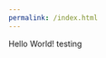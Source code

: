 ```yaml
---
permalink: /index.html
---
```


<link rel="shortcut icon" type="image/x-icon" href="favicon.ico">


Hello World! 
testing